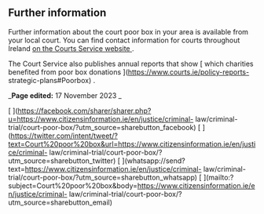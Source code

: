 ##  Further information

Further information about the court poor box in your area is available from
your local court. You can find contact information for courts throughout
Ireland [ on the Courts Service website
](http://www.courts.ie/offices.nsf/webcobycounty) .

The Court Service also publishes annual reports that show [ which charities
benefited from poor box donations ](https://www.courts.ie/policy-reports-
strategic-plans#Poorbox) .

_**Page edited:** 17 November 2023 _

[
](https://facebook.com/sharer/sharer.php?u=https://www.citizensinformation.ie/en/justice/criminal-
law/criminal-trial/court-poor-box/?utm_source=sharebutton_facebook) [
](https://twitter.com/intent/tweet/?text=Court%20poor%20box&url=https://www.citizensinformation.ie/en/justice/criminal-
law/criminal-trial/court-poor-box/?utm_source=sharebutton_twitter) [
](whatsapp://send?text=https://www.citizensinformation.ie/en/justice/criminal-
law/criminal-trial/court-poor-box/?utm_source=sharebutton_whatsapp) [
](mailto:?subject=Court%20poor%20box&body=https://www.citizensinformation.ie/en/justice/criminal-
law/criminal-trial/court-poor-box/?utm_source=sharebutton_email) [
](javascript:void\(0\))
